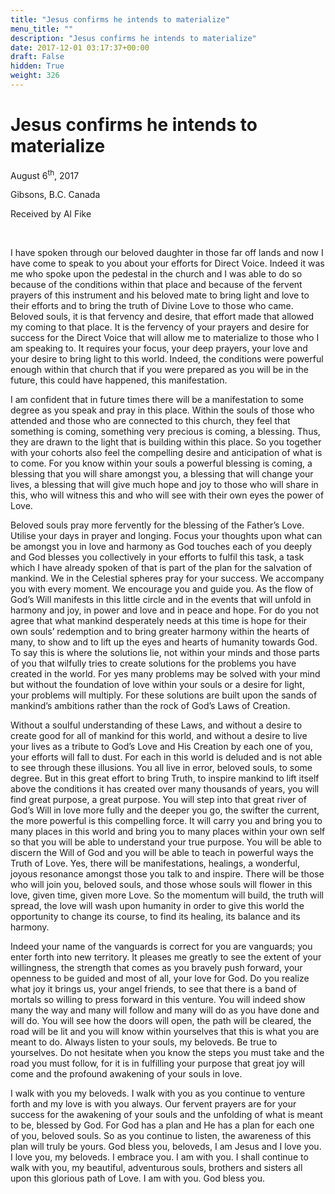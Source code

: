 ```yaml
---
title: "Jesus confirms he intends to materialize"
menu_title: ""
description: "Jesus confirms he intends to materialize"
date: 2017-12-01 03:17:37+00:00
draft: False
hidden: True
weight: 326
---
```

# Jesus confirms he intends to materialize

August 6<sup>th</sup>, 2017

Gibsons, B.C. Canada

Received by Al Fike

 

I have spoken through our beloved daughter in those far off lands and now I have come to speak to you about your efforts for Direct Voice. Indeed it was me who spoke upon the pedestal in the church and I was able to do so because of the conditions within that place and because of the fervent prayers of this instrument and his beloved mate to bring light and love to their efforts and to bring the truth of Divine Love to those who came. Beloved souls, it is that fervency and desire, that effort made that allowed my coming to that place. It is the fervency of your prayers and desire for success for the Direct Voice that will allow me to materialize to those who I am speaking to. It requires your focus, your deep prayers, your love and your desire to bring light to this world. Indeed, the conditions were powerful enough within that church that if you were prepared as you will be in the future, this could have happened, this manifestation. 

I am confident that in future times there will be a manifestation to some degree as you speak and pray in this place. Within the souls of those who attended and those who are connected to this church, they feel that something is coming, something very precious is coming, a blessing. Thus, they are drawn to the light that is building within this place. So you together with your cohorts also feel the compelling desire and anticipation of what is to come. For you know within your souls a powerful blessing is coming, a blessing that you will share amongst you, a blessing that will change your lives, a blessing that will give much hope and joy to those who will share in this, who will witness this and who will see with their own eyes the power of Love.

Beloved souls pray more fervently for the blessing of the Father’s Love. Utilise your days in prayer and longing. Focus your thoughts upon what can be amongst you in love and harmony as God touches each of you deeply and God blesses you collectively in your efforts to fulfil this task, a task which I have already spoken of that is part of the plan for the salvation of mankind. We in the Celestial spheres pray for your success. We accompany you with every moment. We encourage you and guide you. As the flow of God’s Will manifests in this little circle and in the events that will unfold in harmony and joy, in power and love and in peace and hope. For do you not agree that what mankind desperately needs at this time is hope for their own souls’ redemption and to bring greater harmony within the hearts of many, to show and to lift up the eyes and hearts of humanity towards God. To say this is where the solutions lie, not within your minds and those parts of you that wilfully tries to create solutions for the problems you have created in the world. For yes many problems may be solved with your mind but without the foundation of love within your souls or a desire for light, your problems will multiply. For these solutions are built upon the sands of mankind’s ambitions rather than the rock of God’s Laws of Creation. 

Without a soulful understanding of these Laws, and without a desire to create good for all of mankind for this world, and without a desire to live your lives as a tribute to God’s Love and His Creation by each one of you, your efforts will fall to dust. For each in this world is deluded and is not able to see through these illusions. You all live in error, beloved souls, to some degree. But in this great effort to bring Truth, to inspire mankind to lift itself above the conditions it has created over many thousands of years, you will find great purpose, a great purpose. You will step into that great river of God’s Will in love more fully and the deeper you go, the swifter the current, the more powerful is this compelling force. It will carry you and bring you to many places in this world and bring you to many places within your own self so that you will be able to understand your true purpose. You will be able to discern the Will of God and you will be able to teach in powerful ways the Truth of Love. Yes, there will be manifestations, healings, a wonderful, joyous resonance amongst those you talk to and inspire. There will be those who will join you, beloved souls, and those whose souls will flower in this love, given time, given more Love. So the momentum will build, the truth will spread, the love will wash upon humanity in order to give this world the opportunity to change its course, to find its healing, its balance and its harmony. 

Indeed your name of the vanguards is correct for you are vanguards; you enter forth into new territory. It pleases me greatly to see the extent of your willingness, the strength that comes as you bravely push forward, your openness to be guided and most of all, your love for God. Do you realize what joy it brings us, your angel friends, to see that there is a band of mortals so willing to press forward in this venture. You will indeed show many the way and many will follow and many will do as you have done and will do. You will see how the doors will open, the path will be cleared, the road will be lit and you will know within yourselves that this is what you are meant to do. Always listen to your souls, my beloveds. Be true to yourselves. Do not hesitate when you know the steps you must take and the road you must follow, for it is in fulfilling your purpose that great joy will come and the profound awakening of your souls in love. 

I walk with you my beloveds. I walk with you as you continue to venture forth and my love is with you always. Our fervent prayers are for your success for the awakening of your souls and the unfolding of what is meant to be, blessed by God. For God has a plan and He has a plan for each one of you, beloved souls. So as you continue to listen, the awareness of this plan will truly be yours. God bless you, beloveds, I am Jesus and I love you. I love you, my beloveds. I embrace you. I am with you. I shall continue to walk with you, my beautiful, adventurous souls, brothers and sisters all upon this glorious path of Love. I am with you. God bless you.